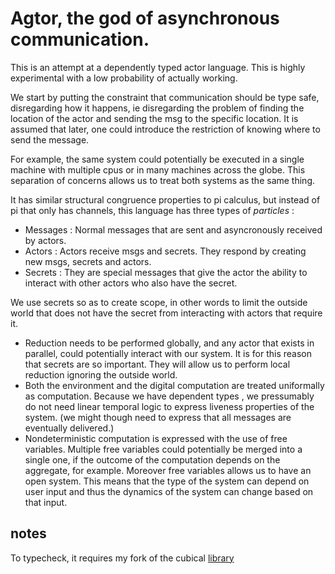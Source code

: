# Agtor, the god of asynchronous communication.

This is an attempt at a dependently typed actor language. This is highly experimental with a low probability of actually working.

We start by putting the constraint that communication should be type safe, disregarding how it happens, ie disregarding the problem
of finding the location of the actor and sending the msg to the specific location. It is assumed that later, one could introduce the restriction of knowing where to send the message.

For example, the same system could potentially be executed in a single machine with multiple cpus or in many machines across the globe. This separation of concerns allows us to treat both systems as the same thing.

It has similar structural congruence properties to pi calculus, but instead of pi that only has channels,
this language has three types of *particles* :
- Messages : Normal messages that are sent and asyncronously received by actors.
- Actors   : Actors receive msgs and secrets. They respond by creating new msgs, secrets and actors.
- Secrets  : They are special messages that give the actor the ability to interact with other actors who also have the secret.

We use secrets so as to create scope, in other words to limit the outside world that does not have the secret from interacting with actors that require it.

- Reduction needs to be performed globally, and any actor that exists in parallel, could potentially interact with our system. It is for this reason that secrets are so important. They will allow
us to perform local reduction ignoring the outside world.
- Both the environment and the digital computation are treated uniformally as computation. Because we have dependent types , we pressumably do not need linear temporal logic to express liveness properties of the system.
(we might though need to express that all messages are eventually delivered.)
- Nondeterministic computation is expressed with the use of free variables. Multiple free variables could potentially be merged into a single one, if the outcome of the computation depends on the aggregate, for example.
Moreover free variables allows us to have an open system. This means that the type of the system can depend on user input and thus the dynamics of the system can change based on that input.


## notes

To typecheck, it requires my fork of the cubical [library](https://github.com/xekoukou/cubical/tree/myCubical)
